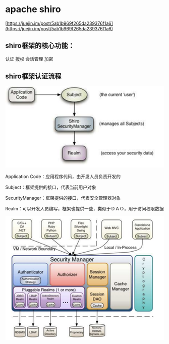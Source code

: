 # apache shiro

[https://juejin.im/post/5ab1b969f265da239376f1a6](https://juejin.im/post/5ab1b969f265da239376f1a6)

## shiro框架的核心功能： 

认证 授权 会话管理 加密

## shiro框架认证流程

![](../../../.gitbook/assets/image%20%28198%29.png)

Application Code：应用程序代码，由开发人员负责开发的 

Subject：框架提供的接口，代表当前用户对象 

SecurityManager：框架提供的接口，代表安全管理器对象

Realm：可以开发人员编写，框架也提供一些，类似于ＤＡＯ，用于访问权限数据

![](../../../.gitbook/assets/image%20%28112%29.png)

